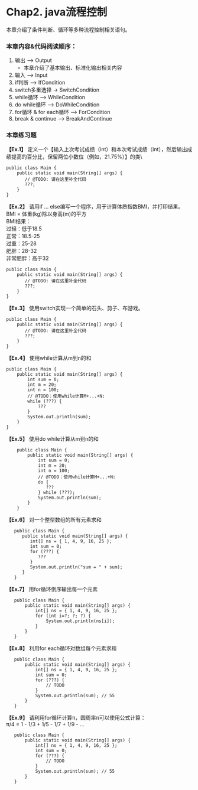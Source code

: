 # Chap2. java流程控制
本章介绍了条件判断、循环等多种流程控制相关语句。
### 本章内容&代码阅读顺序：
1. 输出 --> Output
   - 本章介绍了基本输出、标准化输出相关内容
2. 输入 --> Input
3. if判断 --> IfCondition
4. switch多重选择 -> SwitchCondition
5. while循环 --> WhileCondition
6. do while循环 --> DoWhileCondition
7. for循环 & for each循环 --> ForCondition
8. break & continue --> BreakAndContinue



### 本章练习题
**【Ex.1】** 定义一个【输入上次考试成绩（int）和本次考试成绩（int），然后输出成绩提高的百分比，保留两位小数位（例如，21.75%）】的类\

    public class Main {
        public static void main(String[] args) {
           // @TODO: 请在这里补全代码
           ???;
        }
    }

**【Ex.2】** 
请用if ... else编写一个程序，用于计算体质指数BMI，并打印结果。\
BMI = 体重(kg)除以身高(m)的平方\
BMI结果：\
过轻：低于18.5 \
正常：18.5-25 \
过重：25-28 \
肥胖：28-32 \
非常肥胖：高于32

    public class Main {
        public static void main(String[] args) {
           // @TODO: 请在这里补全代码
           ???;
        }
    }

**【Ex.3】** 使用switch实现一个简单的石头、剪子、布游戏。

    public class Main {
        public static void main(String[] args) {
           // @TODO: 请在这里补全代码
           ???;
        }
    }

**【Ex.4】** 使用while计算从m到n的和

    public class Main {
        public static void main(String[] args) {
            int sum = 0;
            int m = 20;
            int n = 100;
            // @TODO：使用while计算M+...+N:
            while (???) {
                ???
            }
            System.out.println(sum);
        }
    }

**【Ex.5】** 使用do while计算从m到n的和
```
    public class Main {
        public static void main(String[] args) {
            int sum = 0;
            int m = 20;
            int n = 100;
            // @TODO：使用while计算M+...+N:
            do {
               ???  
            } while (???);
            System.out.println(sum);
        }
    }
```

**【Ex.6】** 对一个整型数组的所有元素求和
```
   public class Main {
      public static void main(String[] args) {
         int[] ns = { 1, 4, 9, 16, 25 };
         int sum = 0;
         for (???) {
            ???
         }
         System.out.println("sum = " + sum);
      }
   }
```

**【Ex.7】** 用for循环倒序输出每一个元素
```
   public class Main {
       public static void main(String[] args) {
           int[] ns = { 1, 4, 9, 16, 25 };
           for (int i=?; ?; ?) {
               System.out.println(ns[i]);
           }
       }
   }
```

**【Ex.8】** 利用for each循环对数组每个元素求和
```
   public class Main {
       public static void main(String[] args) {
           int[] ns = { 1, 4, 9, 16, 25 };
           int sum = 0;
           for (???) {
               // TODO
           }
           System.out.println(sum); // 55
       }
   }
```

**【Ex.9】** 请利用for循环计算π，圆周率π可以使用公式计算：\
π/4 = 1 - 1/3 + 1/5 - 1/7 + 1/9 - ...
```
   public class Main { 
       public static void main(String[] args) {
           int[] ns = { 1, 4, 9, 16, 25 };
           int sum = 0;
           for (???) {
               // TODO
           }
           System.out.println(sum); // 55
       }
   }
```